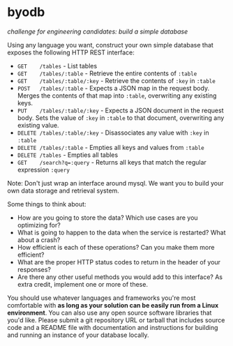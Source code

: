 # byodb
*challenge for engineering candidates: build a simple database*

Using any language you want, construct your own simple database that exposes the following HTTP REST interface:
 - `GET    /tables` - List tables
 - `GET    /tables/:table` - Retrieve the entire contents of `:table`
 - `GET    /tables/:table/:key` - Retrieve the contents of `:key` in `:table`
 - `POST   /tables/:table` - Expects a JSON map in the request body. Merges the contents of that map into `:table`, overwriting any existing keys.
 - `PUT    /tables/:table/:key` - Expects a JSON document in the request body. Sets the value of `:key` in `:table` to that document, overwriting any existing value.
 - `DELETE /tables/:table/:key` - Disassociates any value with `:key` in `:table`
 - `DELETE /tables/:table` - Empties all keys and values from `:table`
 - `DELETE /tables` - Empties all tables
 - `GET    /search?q=:query` - Returns all keys that match the regular expression `:query`

Note:  Don't just wrap an interface around mysql. We want you to build your own data storage and retrieval system.

Some things to think about:
 - How are you going to store the data? Which use cases are you optimizing for?
 - What is going to happen to the data when the service is restarted?  What about a crash?
 - How efficient is each of these operations?  Can you make them more efficient?
 - What are the proper HTTP status codes to return in the header of your responses?
 - Are there any other useful methods you would add to this interface?  As extra credit, implement one or more of these.

You should use whatever languages and frameworks you're most comfortable with **as long as your solution can be easily run from a Linux environment**. You can also use any open source software libraries that you'd like. Please submit a git repository URL or tarball that includes source code and a README file with documentation and instructions for building and running an instance of your database locally.
